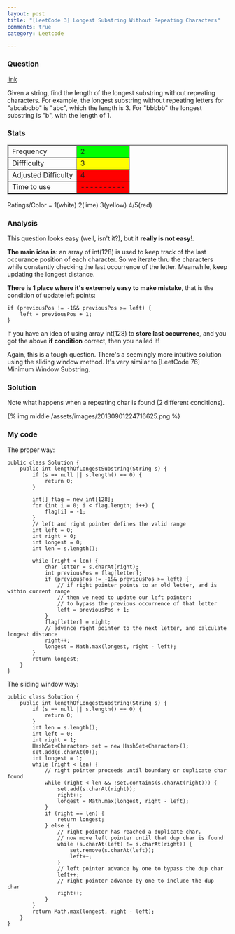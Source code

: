```yaml
---
layout: post
title: "[LeetCode 3] Longest Substring Without Repeating Characters"
comments: true
category: Leetcode

---
```


### Question 

[link](http://oj.leetcode.com/problems/longest-substring-without-repeating-characters/)

<div class="question-content">
<p></p><p>Given a string, find the length of the longest substring without repeating characters. For example, the longest substring without repeating letters for "abcabcbb" is "abc", which the length is 3. For "bbbbb" the longest substring is "b", with the length of 1.</p>
<p></p></div>

### Stats

<table border="2">
	<tr>
		<td>Frequency</td>
		<td bgcolor="lime">2</td>
	</tr>
	<tr>
		<td>Diffficulty</td>
		<td bgcolor="yellow">3</td>
	</tr>
	<tr>
		<td>Adjusted Difficulty</td>
		<td bgcolor="red">4</td>
	</tr>
	<tr>
		<td>Time to use</td>
		<td bgcolor="red">----------</td>
	</tr>
</table>

Ratings/Color = 1(white) 2(lime) 3(yellow) 4/5(red)

### Analysis

This question looks easy (well, isn't it?), but it __really is not easy__!. 

__The main idea is__: an array of int(128) is used to keep track of the last occurance position of each character. So we iterate thru the characters while constently checking the last occurrence of the letter. Meanwhile, keep updating the longest distance. 

__There is 1 place where it's extremely easy to make mistake__, that is the condition of update left points: 

    if (previousPos != -1&& previousPos >= left) {
        left = previousPos + 1;
    }

If you have an idea of using array int(128) to __store last occurrence__, and you got the above __if condition__ correct, then you nailed it! 

Again, this is a tough question. There's a seemingly more intuitive solution using the sliding window method. It's very similar to [LeetCode 76] Minimum Window Substring. 

### Solution

Note what happens when a repeating char is found (2 different conditions).

{% img middle /assets/images/20130901224716625.png %}

### My code 

The proper way: 

    public class Solution {
        public int lengthOfLongestSubstring(String s) {
            if (s == null || s.length() == 0) {
                return 0;
            }

            int[] flag = new int[128];
            for (int i = 0; i < flag.length; i++) {
                flag[i] = -1;
            }
            // left and right pointer defines the valid range
            int left = 0;
            int right = 0;
            int longest = 0;
            int len = s.length();

            while (right < len) {
                char letter = s.charAt(right);
                int previousPos = flag[letter];
                if (previousPos != -1&& previousPos >= left) {
                    // if right pointer points to an old letter, and is within current range
                    // then we need to update our left pointer: 
                    // to bypass the previous occurrence of that letter
                    left = previousPos + 1;
                }
                flag[letter] = right;
                // advance right pointer to the next letter, and calculate longest distance
                right++;
                longest = Math.max(longest, right - left);
            }
            return longest;
        }
    }

The sliding window way:

    public class Solution {
        public int lengthOfLongestSubstring(String s) {
            if (s == null || s.length() == 0) {
                return 0;
            }
            int len = s.length();
            int left = 0;
            int right = 1;
            HashSet<Character> set = new HashSet<Character>();
            set.add(s.charAt(0));
            int longest = 1;
            while (right < len) {
                // right pointer proceeds until boundary or duplicate char found
                while (right < len && !set.contains(s.charAt(right))) {
                    set.add(s.charAt(right));
                    right++;
                    longest = Math.max(longest, right - left);
                }
                if (right == len) {
                    return longest;
                } else {
                    // right pointer has reached a duplicate char.
                    // now move left pointer until that dup char is found
                    while (s.charAt(left) != s.charAt(right)) {
                        set.remove(s.charAt(left));
                        left++;
                    }
                    // left pointer advance by one to bypass the dup char
                    left++;
                    // right pointer advance by one to include the dup char
                    right++;
                }
            }
            return Math.max(longest, right - left);
        }
    }
